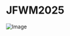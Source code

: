 # JFWM2025

![Image](https://github.com/user-attachments/assets/cbe8d379-06a1-4e59-abeb-858a9e14c3b7)
